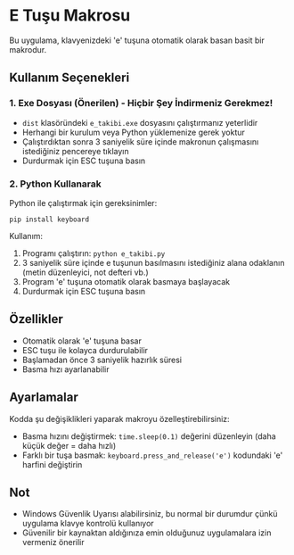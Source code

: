 # E Tuşu Makrosu

Bu uygulama, klavyenizdeki 'e' tuşuna otomatik olarak basan basit bir makrodur.

## Kullanım Seçenekleri

### 1. Exe Dosyası (Önerilen) - Hiçbir Şey İndirmeniz Gerekmez!

- `dist` klasöründeki `e_takibi.exe` dosyasını çalıştırmanız yeterlidir
- Herhangi bir kurulum veya Python yüklemenize gerek yoktur
- Çalıştırdıktan sonra 3 saniyelik süre içinde makronun çalışmasını istediğiniz pencereye tıklayın
- Durdurmak için ESC tuşuna basın

### 2. Python Kullanarak

Python ile çalıştırmak için gereksinimler:

```
pip install keyboard
```

Kullanım:

1. Programı çalıştırın: `python e_takibi.py`
2. 3 saniyelik süre içinde e tuşunun basılmasını istediğiniz alana odaklanın (metin düzenleyici, not defteri vb.)
3. Program 'e' tuşuna otomatik olarak basmaya başlayacak
4. Durdurmak için ESC tuşuna basın

## Özellikler

- Otomatik olarak 'e' tuşuna basar
- ESC tuşu ile kolayca durdurulabilir
- Başlamadan önce 3 saniyelik hazırlık süresi
- Basma hızı ayarlanabilir

## Ayarlamalar

Kodda şu değişiklikleri yaparak makroyu özelleştirebilirsiniz:

- Basma hızını değiştirmek: `time.sleep(0.1)` değerini düzenleyin (daha küçük değer = daha hızlı)
- Farklı bir tuşa basmak: `keyboard.press_and_release('e')` kodundaki 'e' harfini değiştirin

## Not

- Windows Güvenlik Uyarısı alabilirsiniz, bu normal bir durumdur çünkü uygulama klavye kontrolü kullanıyor
- Güvenilir bir kaynaktan aldığınıza emin olduğunuz uygulamalara izin vermeniz önerilir 